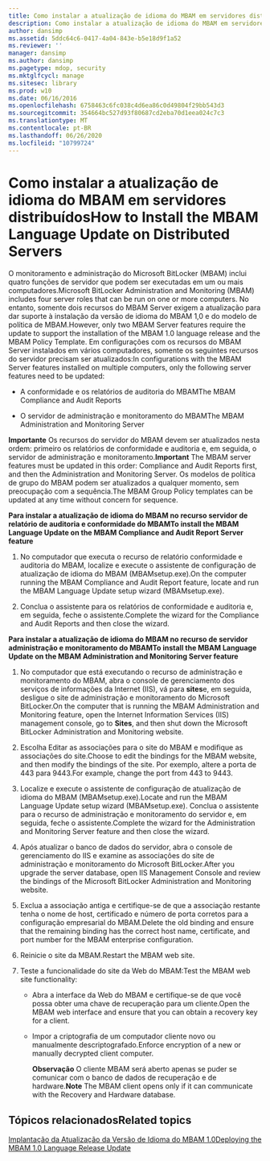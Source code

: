 ```yaml
---
title: Como instalar a atualização de idioma do MBAM em servidores distribuídos
description: Como instalar a atualização de idioma do MBAM em servidores distribuídos
author: dansimp
ms.assetid: 5ddc64c6-0417-4a04-843e-b5e18d9f1a52
ms.reviewer: ''
manager: dansimp
ms.author: dansimp
ms.pagetype: mdop, security
ms.mktglfcycl: manage
ms.sitesec: library
ms.prod: w10
ms.date: 06/16/2016
ms.openlocfilehash: 6758463c6fc038c4d6ea86c0d49804f29bb543d3
ms.sourcegitcommit: 354664bc527d93f80687cd2eba70d1eea024c7c3
ms.translationtype: MT
ms.contentlocale: pt-BR
ms.lasthandoff: 06/26/2020
ms.locfileid: "10799724"
---
```

# <span data-ttu-id="d8d5f-103">Como instalar a atualização de idioma do MBAM em servidores distribuídos</span><span class="sxs-lookup"><span data-stu-id="d8d5f-103">How to Install the MBAM Language Update on Distributed Servers</span></span>


<span data-ttu-id="d8d5f-104">O monitoramento e administração do Microsoft BitLocker (MBAM) inclui quatro funções de servidor que podem ser executadas em um ou mais computadores.</span><span class="sxs-lookup"><span data-stu-id="d8d5f-104">Microsoft BitLocker Administration and Monitoring (MBAM) includes four server roles that can be run on one or more computers.</span></span> <span data-ttu-id="d8d5f-105">No entanto, somente dois recursos do MBAM Server exigem a atualização para dar suporte à instalação da versão de idioma do MBAM 1,0 e do modelo de política de MBAM.</span><span class="sxs-lookup"><span data-stu-id="d8d5f-105">However, only two MBAM Server features require the update to support the installation of the MBAM 1.0 language release and the MBAM Policy Template.</span></span> <span data-ttu-id="d8d5f-106">Em configurações com os recursos do MBAM Server instalados em vários computadores, somente os seguintes recursos do servidor precisam ser atualizados:</span><span class="sxs-lookup"><span data-stu-id="d8d5f-106">In configurations with the MBAM Server features installed on multiple computers, only the following server features need to be updated:</span></span>

-   <span data-ttu-id="d8d5f-107">A conformidade e os relatórios de auditoria do MBAM</span><span class="sxs-lookup"><span data-stu-id="d8d5f-107">The MBAM Compliance and Audit Reports</span></span>

-   <span data-ttu-id="d8d5f-108">O servidor de administração e monitoramento do MBAM</span><span class="sxs-lookup"><span data-stu-id="d8d5f-108">The MBAM Administration and Monitoring Server</span></span>

<span data-ttu-id="d8d5f-109">**Importante**  Os recursos do servidor do MBAM devem ser atualizados nesta ordem: primeiro os relatórios de conformidade e auditoria e, em seguida, o servidor de administração e monitoramento.</span><span class="sxs-lookup"><span data-stu-id="d8d5f-109">**Important** The MBAM server features must be updated in this order: Compliance and Audit Reports first, and then the Administration and Monitoring Server.</span></span> <span data-ttu-id="d8d5f-110">Os modelos de política de grupo do MBAM podem ser atualizados a qualquer momento, sem preocupação com a sequência.</span><span class="sxs-lookup"><span data-stu-id="d8d5f-110">The MBAM Group Policy templates can be updated at any time without concern for sequence.</span></span>

 

**<span data-ttu-id="d8d5f-111">Para instalar a atualização de idioma do MBAM no recurso servidor de relatório de auditoria e conformidade do MBAM</span><span class="sxs-lookup"><span data-stu-id="d8d5f-111">To install the MBAM Language Update on the MBAM Compliance and Audit Report Server feature</span></span>**

1.  <span data-ttu-id="d8d5f-112">No computador que executa o recurso de relatório conformidade e auditoria do MBAM, localize e execute o assistente de configuração de atualização de idioma do MBAM (MBAMsetup.exe).</span><span class="sxs-lookup"><span data-stu-id="d8d5f-112">On the computer running the MBAM Compliance and Audit Report feature, locate and run the MBAM Language Update setup wizard (MBAMsetup.exe).</span></span>

2.  <span data-ttu-id="d8d5f-113">Conclua o assistente para os relatórios de conformidade e auditoria e, em seguida, feche o assistente.</span><span class="sxs-lookup"><span data-stu-id="d8d5f-113">Complete the wizard for the Compliance and Audit Reports and then close the wizard.</span></span>

**<span data-ttu-id="d8d5f-114">Para instalar a atualização de idioma do MBAM no recurso de servidor administração e monitoramento do MBAM</span><span class="sxs-lookup"><span data-stu-id="d8d5f-114">To install the MBAM Language Update on the MBAM Administration and Monitoring Server feature</span></span>**

1.  <span data-ttu-id="d8d5f-115">No computador que está executando o recurso de administração e monitoramento do MBAM, abra o console de gerenciamento dos serviços de informações da Internet (IIS), vá para **sites**e, em seguida, desligue o site de administração e monitoramento do Microsoft BitLocker.</span><span class="sxs-lookup"><span data-stu-id="d8d5f-115">On the computer that is running the MBAM Administration and Monitoring feature, open the Internet Information Services (IIS) management console, go to **Sites**, and then shut down the Microsoft BitLocker Administration and Monitoring website.</span></span>

2.  <span data-ttu-id="d8d5f-116">Escolha Editar as associações para o site do MBAM e modifique as associações do site.</span><span class="sxs-lookup"><span data-stu-id="d8d5f-116">Choose to edit the bindings for the MBAM website, and then modify the bindings of the site.</span></span> <span data-ttu-id="d8d5f-117">Por exemplo, altere a porta de 443 para 9443.</span><span class="sxs-lookup"><span data-stu-id="d8d5f-117">For example, change the port from 443 to 9443.</span></span>

3.  <span data-ttu-id="d8d5f-118">Localize e execute o assistente de configuração de atualização de idioma do MBAM (MBAMsetup.exe).</span><span class="sxs-lookup"><span data-stu-id="d8d5f-118">Locate and run the MBAM Language Update setup wizard (MBAMsetup.exe).</span></span> <span data-ttu-id="d8d5f-119">Conclua o assistente para o recurso de administração e monitoramento do servidor e, em seguida, feche o assistente.</span><span class="sxs-lookup"><span data-stu-id="d8d5f-119">Complete the wizard for the Administration and Monitoring Server feature and then close the wizard.</span></span>

4.  <span data-ttu-id="d8d5f-120">Após atualizar o banco de dados do servidor, abra o console de gerenciamento do IIS e examine as associações do site de administração e monitoramento do Microsoft BitLocker.</span><span class="sxs-lookup"><span data-stu-id="d8d5f-120">After you upgrade the server database, open IIS Management Console and review the bindings of the Microsoft BitLocker Administration and Monitoring website.</span></span>

5.  <span data-ttu-id="d8d5f-121">Exclua a associação antiga e certifique-se de que a associação restante tenha o nome de host, certificado e número de porta corretos para a configuração empresarial do MBAM.</span><span class="sxs-lookup"><span data-stu-id="d8d5f-121">Delete the old binding and ensure that the remaining binding has the correct host name, certificate, and port number for the MBAM enterprise configuration.</span></span>

6.  <span data-ttu-id="d8d5f-122">Reinicie o site da MBAM.</span><span class="sxs-lookup"><span data-stu-id="d8d5f-122">Restart the MBAM web site.</span></span>

7.  <span data-ttu-id="d8d5f-123">Teste a funcionalidade do site da Web do MBAM:</span><span class="sxs-lookup"><span data-stu-id="d8d5f-123">Test the MBAM web site functionality:</span></span>

    -   <span data-ttu-id="d8d5f-124">Abra a interface da Web do MBAM e certifique-se de que você possa obter uma chave de recuperação para um cliente.</span><span class="sxs-lookup"><span data-stu-id="d8d5f-124">Open the MBAM web interface and ensure that you can obtain a recovery key for a client.</span></span>

    -   <span data-ttu-id="d8d5f-125">Impor a criptografia de um computador cliente novo ou manualmente descriptografado.</span><span class="sxs-lookup"><span data-stu-id="d8d5f-125">Enforce encryption of a new or manually decrypted client computer.</span></span>

        <span data-ttu-id="d8d5f-126">**Observação**  O cliente MBAM será aberto apenas se puder se comunicar com o banco de dados de recuperação e de hardware.</span><span class="sxs-lookup"><span data-stu-id="d8d5f-126">**Note** The MBAM client opens only if it can communicate with the Recovery and Hardware database.</span></span>

         

## <span data-ttu-id="d8d5f-127">Tópicos relacionados</span><span class="sxs-lookup"><span data-stu-id="d8d5f-127">Related topics</span></span>


[<span data-ttu-id="d8d5f-128">Implantação da Atualização da Versão de Idioma do MBAM 1.0</span><span class="sxs-lookup"><span data-stu-id="d8d5f-128">Deploying the MBAM 1.0 Language Release Update</span></span>](deploying-the-mbam-10-language-release-update.md)

 

 






